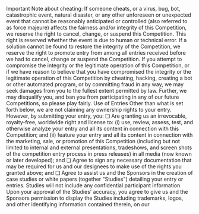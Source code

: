 Important Note about cheating:
If someone cheats, or a virus, bug, bot, catastrophic event, natural disaster, or any other unforeseen or
unexpected event that cannot be reasonably anticipated or controlled (also referred to as force majeure)
affects the fairness and/or integrity of this Competition, we reserve the right to cancel, change, or suspend
this Competition. This right is reserved whether the event is due to human or technical error. If a solution
cannot be found to restore the integrity of the Competition, we reserve the right to promote entry from
among all entries received before we had to cancel, change or suspend the Competition.
If you attempt to compromise the integrity or the legitimate operation of this Competition, or if we have
reason to believe that you have compromised the integrity or the legitimate operation of this Competition
by cheating, hacking, creating a bot or other automated program, or by committing fraud in any way, we
may seek damages from you to the fullest extent permitted by law. Further, we may disqualify you, and
ban you from participating in any of our future Competitions, so please play fairly.
Use of Entries
Other than what is set forth below, we are not claiming any ownership rights to your entry.
However, by submitting your entry, you:
❑ Are granting us an irrevocable, royalty-free, worldwide right and license to: (i) use, review, assess,
test, and otherwise analyze your entry and all its content in connection with this Competition; and (ii)
feature your entry and all its content in connection with the marketing, sale, or promotion of this
Competition (including but not limited to internal and external presentations, tradeshows, and screen
shots of the competition entry process in press releases) in all media (now known or later developed);
and
❑ Agree to sign any necessary documentation that may be required for us and our designees to make
use of the rights you granted above; and
❑ Agree to assist us and the Sponsors in the creation of case studies or white papers (together "Studies")
detailing your entry or entries. Studies will not include any confidential participant information. Upon
your approval of the Studies’ accuracy, you agree to give us and the Sponsors permission to display
the Studies including trademarks, logos, and other identifying information contained therein, on our 
